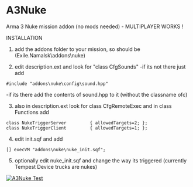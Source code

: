 # A3Nuke
Arma 3 Nuke mission addon (no mods needed) - MULTIPLAYER WORKS !

INSTALLATION

1. add the addons folder to your mission, so should be (Exile.Namalsk\addons\nuke)

2. edit description.ext and look for "class CfgSounds" 
  -if its not there just add 
```
#include "addons\nuke\config\sound.hpp"
```
  -if its there add the contents of sound.hpp to it (without the classname ofc)
  
  
3. also in description.ext look for class CfgRemoteExec and in class Functions add
```
class NukeTriggerServer			{ allowedTargets=2; }; 
class NukeTriggerClient			{ allowedTargets=1; }; 
```
 

4. edit init.sqf and add
```
[] execVM "addons\nuke\nuke_init.sqf";
```

5. optionally edit nuke_init.sqf and change the way its triggered (currently Tempest Device trucks are nukes)


[![A3Nuke Test](https://img.youtube.com/vi/eZEn2WTFvhw/0.jpg)](https://www.youtube.com/watch?v=eZEn2WTFvhw)
